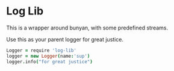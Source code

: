 
# Log Lib

This is a wrapper around bunyan, with some predefined streams.

Use this as your parent logger for great justice.

```coffeescript
Logger = require 'log-lib'
logger = new Logger(name:'sup')
logger.info("for great justice")
```